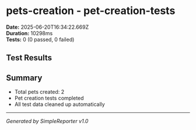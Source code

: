 # pets-creation - pet-creation-tests

**Date:** 2025-06-20T16:34:22.669Z  
**Duration:** 10298ms  
**Tests:** 0 (0 passed, 0 failed)

## Test Results



## Summary

- Total pets created: 2
- Pet creation tests completed
- All test data cleaned up automatically

---
*Generated by SimpleReporter v1.0*
